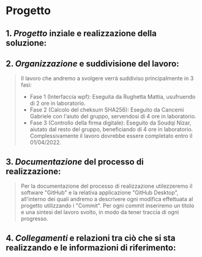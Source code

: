 # Progetto

## 1. *Progetto* inziale e realizzazione della soluzione:


## 2. *Organizzazione* e suddivisione del lavoro:
> Il lavoro che andremo a svolgere verrà suddiviso principalmente in 3 fasi:
> - Fase 1 (Interfaccia wpf): Eseguita da Rughetta Mattia, usufruendo di 2 ore in laboratorio.
> - Fase 2 (Calcolo del cheksum SHA256): Eseguito da Cancemi Gabriele con l'aiuto del gruppo, servendosi di 4 ore in laboratorio.
> - Fase 3 (Controllo della firma digitale): Eseguito da Soudqi Nizar, aiutato dal resto del gruppo, beneficiando di 4 ore in laboratorio. <br/>
> Complessivamente il lavoro dovrebbe essere completato entro il 01/04/2022.

## 3. *Documentazione* del processo di realizzazione:
> Per la documentazione del processo di realizzazione utilezzeremo il software "GitHub" e la relativa applicazione "GitHub Desktop", all'interno dei quali andremo a descrivere ogni modifica effettuata al progetto utilizzando i "Commit".
> Per ogni commit inseriremo un titolo e una sintesi del lavoro svolto, in modo da tener traccia di ogni progresso.

## 4. *Collegamenti* e relazioni tra ciò che si sta realizzando e le informazioni di riferimento:
>

